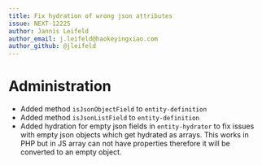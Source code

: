 ```yaml
---
title: Fix hydration of wrong json attributes
issue: NEXT-12225
author: Jannis Leifeld
author_email: j.leifeld@haokeyingxiao.com 
author_github: @jleifeld
---
```

# Administration
* Added method `isJsonObjectField` to `entity-definition`
* Added method `isJsonListField` to `entity-definition`
* Added hydration for empty json fields in `entity-hydrator` to fix issues with empty json objects which get hydrated as arrays. This works in PHP but in JS array can not have properties therefore it will be converted to an empty object. 
